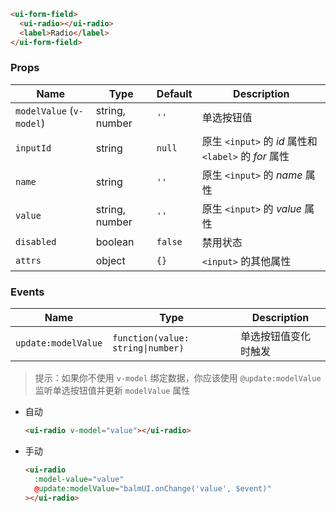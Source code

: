 ```html
<ui-form-field>
  <ui-radio></ui-radio>
  <label>Radio</label>
</ui-form-field>
```

### Props

| Name                     | Type           | Default | Description                                           |
| ------------------------ | -------------- | ------- | ----------------------------------------------------- |
| `modelValue` (`v-model`) | string, number | `''`    | 单选按钮值                                            |
| `inputId`                | string         | `null`  | 原生 `<input>` 的 _id_ 属性和 `<label>` 的 _for_ 属性 |
| `name`                   | string         | `''`    | 原生 `<input>` 的 _name_ 属性                         |
| `value`                  | string, number | `''`    | 原生 `<input>` 的 _value_ 属性                        |
| `disabled`               | boolean        | `false` | 禁用状态                                              |
| `attrs`                  | object         | `{}`    | `<input>` 的其他属性                                  |

### Events

| Name                | Type                              | Description          |
| ------------------- | --------------------------------- | -------------------- |
| `update:modelValue` | `function(value: string\|number)` | 单选按钮值变化时触发 |

> 提示：如果你不使用 `v-model` 绑定数据，你应该使用 `@update:modelValue` 监听单选按钮值并更新 `modelValue` 属性

- 自动

  ```html
  <ui-radio v-model="value"></ui-radio>
  ```

- 手动

  ```html
  <ui-radio
    :model-value="value"
    @update:modelValue="balmUI.onChange('value', $event)"
  ></ui-radio>
  ```
